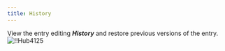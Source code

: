 ```yaml
---
title: History
---
```

View the entry editing ***History*** and restore previous versions of the entry.  
![!!Hub4125](https://webdevolutions.azureedge.net/docs/en/hub/Hub4125.png) 

